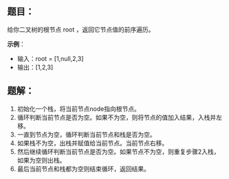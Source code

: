 ## 题目：
给你二叉树的根节点 root ，返回它节点值的前序遍历。

**示例**：

- 输入：root = [1,null,2,3]
- 输出：[1,2,3]

## 题解：

1. 初始化一个栈，将当前节点node指向根节点。
2. 循环判断当前节点是否为空。如果不为空，则将节点的值加入结果，入栈并左移。
3. 一直到节点为空，循环判断当前节点和栈是否为空。
4. 如果栈不为空，出栈并赋值给当前节点。当前节点右移。
4. 然后继续循环判断当前节点是否为空。如果节点不为空，则重复步骤2入栈，如果为空则出栈。
5. 最后当前节点和栈都为空则结束循环，返回结果。
